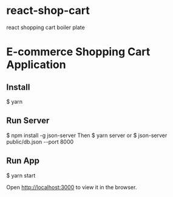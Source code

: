 # react-shop-cart
react shopping cart boiler plate 
# E-commerce Shopping Cart Application

## Install
$ yarn


## Run Server

$ npm install -g json-server
Then
$ yarn server
or
$ json-server public/db.json --port 8000


## Run App

$ yarn start

Open [http://localhost:3000](http://localhost:3000) to view it in the browser.
